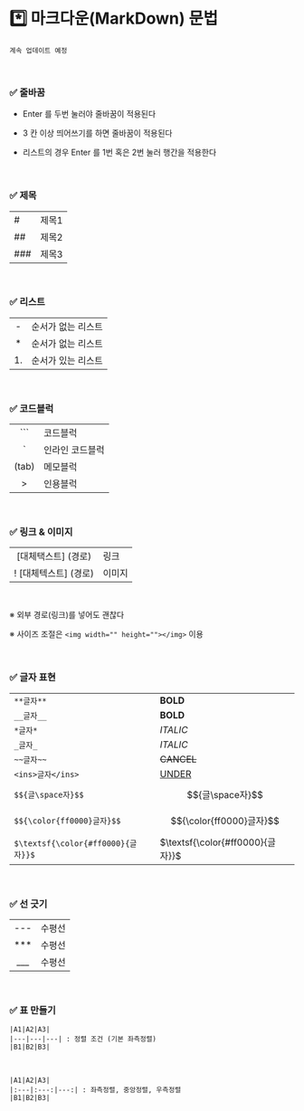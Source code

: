 # *️⃣ 마크다운(MarkDown) 문법

    계속 업데이트 예정


<br>

### ✅ 줄바꿈

-  Enter 를 두번 눌러야 줄바꿈이 적용된다

- 3 칸 이상 띄어쓰기를 하면 줄바꿈이 적용된다

- 리스트의 경우 Enter 를 1번 혹은 2번 눌러 행간을 적용한다

<br>

### ✅ 제목

| | |
|:---|:---|
|#|제목1|
|##|제목2|
|###|제목3|

<br>

### ✅ 리스트

| | |
|:---:|:---|
|-|순서가 없는 리스트|
|*|순서가 없는 리스트|
|1.|순서가 있는 리스트|

<br>

### ✅ 코드블럭

| | |
|:---:|:---|
|```|코드블럭|
|`|인라인 코드블럭|
|(tab)|메모블럭|
|>|인용블럭|

<br>

### ✅ 링크 & 이미지

| | |
|:---:|:---|
|[대체택스트] (경로)|링크|
|! [대체텍스트] (경로)|이미지|

<br>

※ 외부 경로(링크)를 넣어도 괜찮다

※ 사이즈 조절은 `<img width="" height=""></img>` 이용

<br>

### ✅ 글자 표현

| | |
|:---|:---|
|`**글자**`|**BOLD**|
|`__글자__`|__BOLD__|
|`*글자*`|*ITALIC*|
|`_글자_`|_ITALIC_|
|`~~글자~~`|~~CANCEL~~|
|`<ins>글자</ins>`|<ins>UNDER</ins>|
|`$${글\space자}$$`|$${글\space자}$$|
|`$${\color{ff0000}글자}$$`|$${\color{ff0000}글자}$$|
|`$\textsf{\color{#ff0000}{글자}}$`|$\textsf{\color{#ff0000}{글자}}$|

<br>

### ✅ 선 긋기

| | |
|:---:|:---|
|---|수평선|
|***|수평선|
|___|수평선|

<br>

### ✅ 표 만들기

    |A1|A2|A3|
    |---|---|---| : 정렬 조건 (기본 좌측정렬)
    |B1|B2|B3|

<br>

    |A1|A2|A3|
    |:---|:---:|---:| : 좌측정렬, 중앙정렬, 우측정렬
    |B1|B2|B3|

<br>

